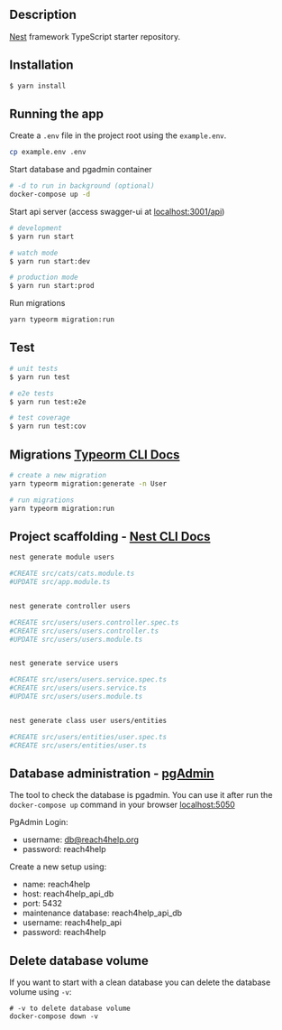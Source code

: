 ## Description

[Nest](https://github.com/nestjs/nest) framework TypeScript starter repository.

## Installation

```bash
$ yarn install
```

## Running the app

Create a `.env` file in the project root using the `example.env`.

```bash
cp example.env .env
```

Start database and pgadmin container

```bash
# -d to run in background (optional)
docker-compose up -d
```

Start api server (access swagger-ui at [localhost:3001/api](http://localhost:3001/api))

```bash
# development
$ yarn run start

# watch mode
$ yarn run start:dev

# production mode
$ yarn run start:prod
```

Run migrations

```bash
yarn typeorm migration:run
```

## Test

```bash
# unit tests
$ yarn run test

# e2e tests
$ yarn run test:e2e

# test coverage
$ yarn run test:cov
```

## Migrations [Typeorm CLI Docs](https://typeorm.io/#/using-cli)

```bash
# create a new migration
yarn typeorm migration:generate -n User

# run migrations
yarn typeorm migration:run
```

## Project scaffolding - [Nest CLI Docs](https://docs.nestjs.com/cli/overview)

```bash
nest generate module users

#CREATE src/cats/cats.module.ts
#UPDATE src/app.module.ts


nest generate controller users

#CREATE src/users/users.controller.spec.ts
#CREATE src/users/users.controller.ts
#UPDATE src/users/users.module.ts


nest generate service users

#CREATE src/users/users.service.spec.ts
#CREATE src/users/users.service.ts
#UPDATE src/users/users.module.ts


nest generate class user users/entities

#CREATE src/users/entities/user.spec.ts
#CREATE src/users/entities/user.ts
```

## Database administration - [pgAdmin](https://www.pgadmin.org/)

The tool to check the database is pgadmin. You can use it after run the `docker-compose up` command in your browser [localhost:5050](http://localhost:5050)

PgAdmin Login:

- username: db@reach4help.org
- password: reach4help

Create a new setup using:

- name: reach4help
- host: reach4help_api_db
- port: 5432
- maintenance database: reach4help_api_db
- username: reach4help_api
- password: reach4help

## Delete database volume

If you want to start with a clean database you can delete the database volume using `-v`:

```
# -v to delete database volume
docker-compose down -v
```
